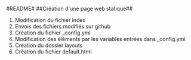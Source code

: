 #README#
##Création d'une page web statique##
1. Modification du fichier index
2. Envois des fichiers modifiés sur github
3. Création du fichier _config.yml
4. Modification des éléments par les variables entrées dans _config.yml
5. Création du dossier layouts
6. Création du fichier default.html